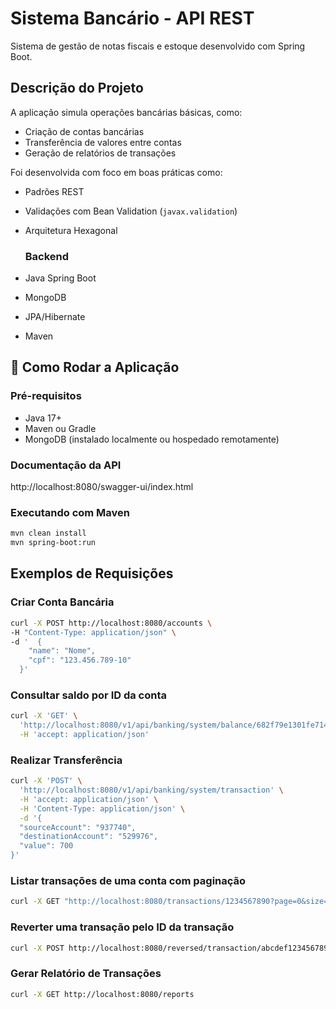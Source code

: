 # Sistema Bancário - API REST

Sistema de gestão de notas fiscais e estoque desenvolvido com Spring Boot.

## Descrição do Projeto

A aplicação simula operações bancárias básicas, como:
- Criação de contas bancárias
- Transferência de valores entre contas
- Geração de relatórios de transações

Foi desenvolvida com foco em boas práticas como:
- Padrões REST
- Validações com Bean Validation (`javax.validation`)
- Arquitetura Hexagonal

  ### Backend
- Java Spring Boot
- MongoDB
- JPA/Hibernate
- Maven

## 🚀 Como Rodar a Aplicação

### Pré-requisitos

- Java 17+
- Maven ou Gradle
- MongoDB (instalado localmente ou hospedado remotamente)

### Documentação da API

http://localhost:8080/swagger-ui/index.html

### Executando com Maven

```bash
mvn clean install
mvn spring-boot:run
```

## Exemplos de Requisições

### Criar Conta Bancária

```bash
curl -X POST http://localhost:8080/accounts \
-H "Content-Type: application/json" \
-d '  {
    "name": "Nome",
    "cpf": "123.456.789-10"
  }'
```

### Consultar saldo por ID da conta

```bash
curl -X 'GET' \
  'http://localhost:8080/v1/api/banking/system/balance/682f79e1301fe71481e78149' \
  -H 'accept: application/json'
```

### Realizar Transferência

```bash
curl -X 'POST' \
  'http://localhost:8080/v1/api/banking/system/transaction' \
  -H 'accept: application/json' \
  -H 'Content-Type: application/json' \
  -d '{
  "sourceAccount": "937740",
  "destinationAccount": "529976",
  "value": 700
}'
```

### Listar transações de uma conta com paginação

```bash
curl -X GET "http://localhost:8080/transactions/1234567890?page=0&size=10"
```

### Reverter uma transação pelo ID da transação

```bash
curl -X POST http://localhost:8080/reversed/transaction/abcdef1234567890
```

### Gerar Relatório de Transações

```bash
curl -X GET http://localhost:8080/reports
```
